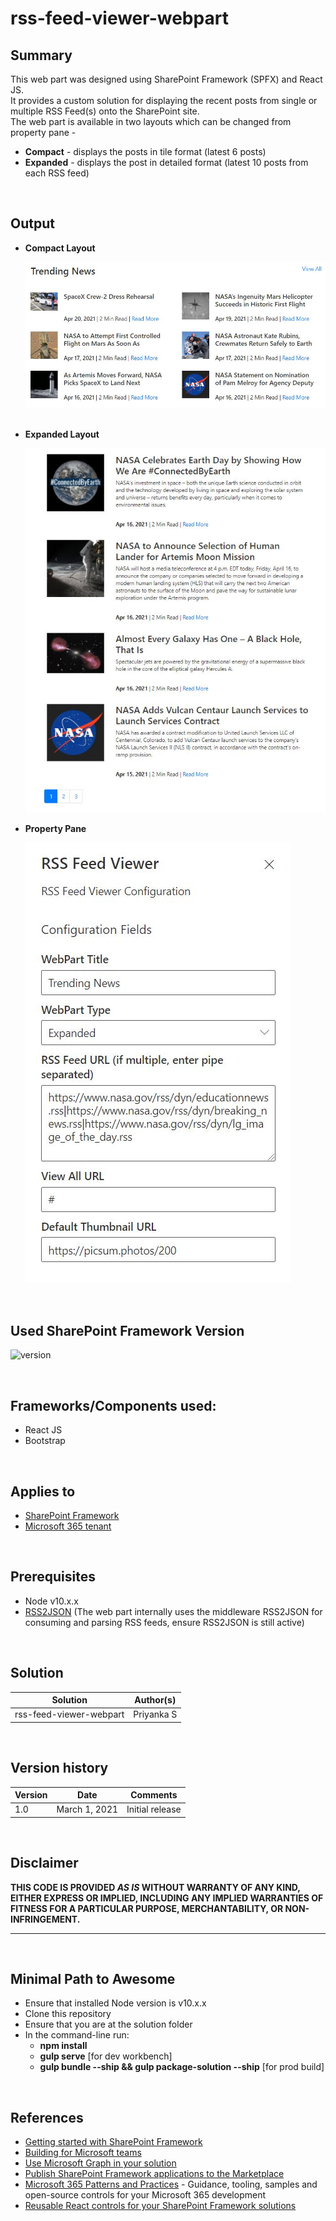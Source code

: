# rss-feed-viewer-webpart

## Summary

This web part was designed using SharePoint Framework (SPFX) and React JS.  
It provides a custom solution for displaying the recent posts from single or multiple RSS Feed(s) onto the SharePoint site.  
The web part is available in two layouts which can be changed from property pane -

- **Compact** - displays the posts in tile format (latest 6 posts)
- **Expanded** - displays the post in detailed format (latest 10 posts from each RSS feed)

<br>

## Output

- **Compact Layout**

  <img alt="Compact Layout" src="output/Compact View.jpg" />
  <br><br>

- **Expanded Layout**

  <img alt="Expanded Layout" src="output/Expanded View.jpg" />

- **Property Pane**

  <img alt="Expanded Layout" src="output/Property Pane.jpg"/>

<br>

## Used SharePoint Framework Version

![version](https://img.shields.io/badge/version-1.11-green.svg)

<br>

## Frameworks/Components used:

- React JS
- Bootstrap

<br>

## Applies to

- [SharePoint Framework](https://aka.ms/spfx)
- [Microsoft 365 tenant](https://docs.microsoft.com/en-us/sharepoint/dev/spfx/set-up-your-developer-tenant)

<br>

## Prerequisites

- Node v10.x.x
- [RSS2JSON](https://rss2json.com/) (The web part internally uses the middleware RSS2JSON for consuming and parsing RSS feeds, ensure RSS2JSON is still active)

<br>

## Solution

| Solution                | Author(s)  |
| ----------------------- | ---------- |
| rss-feed-viewer-webpart | Priyanka S |

<br>

## Version history

| Version | Date            | Comments        |
| ------- | --------------- | --------------- |
| 1.0     | March 1, 2021 | Initial release |

<br>

## Disclaimer

**THIS CODE IS PROVIDED _AS IS_ WITHOUT WARRANTY OF ANY KIND, EITHER EXPRESS OR IMPLIED, INCLUDING ANY IMPLIED WARRANTIES OF FITNESS FOR A PARTICULAR PURPOSE, MERCHANTABILITY, OR NON-INFRINGEMENT.**

---

<br>

## Minimal Path to Awesome

- Ensure that installed Node version is v10.x.x
- Clone this repository
- Ensure that you are at the solution folder
- In the command-line run:
  - **npm install**
  - **gulp serve** [for dev workbench]
  - **gulp bundle --ship && gulp package-solution --ship** [for prod build]

<br>

## References

- [Getting started with SharePoint Framework](https://docs.microsoft.com/en-us/sharepoint/dev/spfx/set-up-your-developer-tenant)
- [Building for Microsoft teams](https://docs.microsoft.com/en-us/sharepoint/dev/spfx/build-for-teams-overview)
- [Use Microsoft Graph in your solution](https://docs.microsoft.com/en-us/sharepoint/dev/spfx/web-parts/get-started/using-microsoft-graph-apis)
- [Publish SharePoint Framework applications to the Marketplace](https://docs.microsoft.com/en-us/sharepoint/dev/spfx/publish-to-marketplace-overview)
- [Microsoft 365 Patterns and Practices](https://aka.ms/m365pnp) - Guidance, tooling, samples and open-source controls for your Microsoft 365 development
- [Reusable React controls for your SharePoint Framework solutions](https://pnp.github.io/sp-dev-fx-controls-react/)
